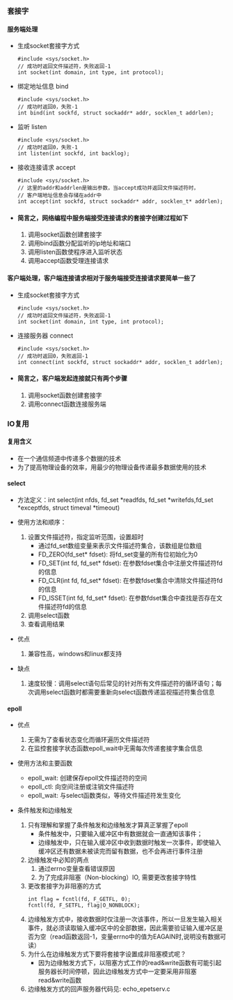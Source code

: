 ### 套接字
#### 服务端处理
 * 生成socket套接字方式
    ```
    #include <sys/socket.h>
    // 成功时返回文件描述符，失败返回-1
    int socket(int domain, int type, int protocol);
    ```
* 绑定地址信息 bind
    ```
    #include <sys/socket.h>
    // 成功时返回0，失败-1
    int bind(int sockfd, struct sockaddr* addr, socklen_t addrlen);
    ```
* 监听 listen
    ```
    #include <sys/socket.h>
    // 成功时返回0，失败-1
    int listen(int sockfd, int backlog);
    ```
* 接收连接请求 accept
    ```
    #include <sys/socket.h>
    // 这里的addr和addrlen是输出参数，当accept成功并返回文件描述符时，
    // 客户端地址信息会存储在addr中
    int accept(int sockfd, struct sockaddr* addr, socklen_t* addrlen);
    ```

* #### 简言之，网络编程中服务端接受连接请求的套接字创建过程如下
    1. 调用socket函数创建套接字
    2. 调用bind函数分配监听的ip地址和端口
    3. 调用listen函数使程序进入监听状态
    4. 调用accept函数受理连接请求

#### 客户端处理，客户端连接请求相对于服务端接受连接请求要简单一些了
* 生成socket套接字方式
    ```
    #include <sys/socket.h>
    // 成功时返回文件描述符，失败返回-1
    int socket(int domain, int type, int protocol);
    ```
* 连接服务器 connect
    ```
    #include <sys/socket.h>
    // 成功时返回0，失败返回-1
    int connect(int sockfd, struct sockaddr* addr, socklen_t addrlen);
    ```
* #### 简言之，客户端发起连接就只有两个步骤
    1. 调用socket函数创建套接字
    2. 调用connect函数连接服务端


### IO复用
#### 复用含义
* 在一个通信频道中传递多个数据的技术
* 为了提高物理设备的效率，用最少的物理设备传递最多数据使用的技术

#### select 
* 方法定义：int select(int nfds, fd_set *readfds, fd_set *writefds,fd_set *exceptfds, struct timeval *timeout)
* 使用方法和顺序：
    1. 设置文件描述符，指定监听范围，设置超时
        + 通过fd_set数组变量来表示文件描述符集合，该数组是位数组
        + FD_ZERO(fd_set* fdset): 将fd_set变量的所有位初始化为0
        + FD_SET(int fd, fd_set* fdset): 在参数fdset集合中注册文件描述符fd的信息
        + FD_CLR(int fd, fd_set* fdset): 在参数fdset集合中清除文件描述符fd的信息
        + FD_ISSET(int fd, fd_set* fdset): 在参数fdset集合中查找是否存在文件描述符fd的信息
    2. 调用select函数
    3. 查看调用结果

* 优点
    1. 兼容性高，windows和linux都支持
* 缺点
    1. 速度较慢：调用select语句后常见的针对所有文件描述符的循环语句；每次调用select函数时都需要重新向select函数传递监视描述符集合信息


#### epoll
* 优点
    1. 无需为了查看状态变化而循环遍历文件描述符
    2. 在监控套接字状态函数epoll_wait中无需每次传递套接字集合信息

* 使用方法和主要函数
    * epoll_wait: 创建保存epoll文件描述符的空间
    * epoll_ctl: 向空间注册或注销文件描述符
    * epoll_wait: 与select函数类似，等待文件描述符发生变化

* 条件触发和边缘触发
    1. 只有理解和掌握了条件触发和边缘触发才算真正掌握了epoll    
        * 条件触发中，只要输入缓冲区中有数据就会一直通知该事件；
        * 边缘触发中，只在输入缓冲区中收到数据时触发一次事件，即使输入缓冲区还有数据未被读完而留有数据，也不会再进行事件注册
    2. 边缘触发中必知的两点
        1. 通过errno变量查看错误原因
        2. 为了完成非阻塞（Non-blocking）IO, 需要更改套接字特性
    3. 更改套接字为非阻塞的方式
        ```
        int flag = fcntl(fd, F_GETFL, 0);
        fcntl(fd, F_SETFL, flag|O_NONBLOCK);
        ```
    4. 边缘触发方式中，接收数据时仅注册一次该事件，所以一旦发生输入相关事件，就必须读取输入缓冲区中的全部数据，因此需要验证输入缓冲区是否为空（read函数返回-1，变量errno中的值为EAGAIN时,说明没有数据可读）
    5. 为什么在边缘触发方式下要将套接字设置成非阻塞模式呢？
        * 因为边缘触发方式下，以阻塞方式工作的read&write函数有可能引起服务器长时间停顿，因此边缘触发方式中一定要采用非阻塞read&write函数
    6. 边缘触发方式的回声服务器代码见: echo_epetserv.c
    